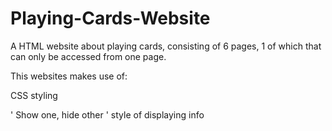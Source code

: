 # Playing-Cards-Website

A HTML website about playing cards, consisting of 6 pages, 1 of which that can only be accessed from one page.

This websites makes use of:

CSS styling

' Show one, hide other ' style of displaying info

